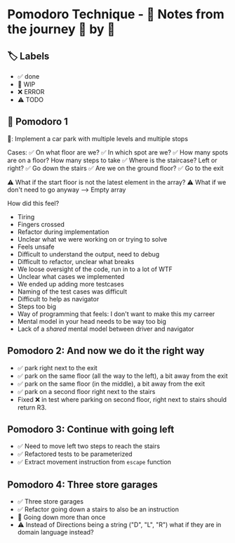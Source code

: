 # Pomodoro Technique - 📝 Notes from the journey 🍅 by 🍅

## 🏷️ Labels

- ✅ done
- 🚧 WIP
- ❌ ERROR
- ⚠️ TODO

## 🍅 Pomodoro 1

🚧: Implement a car park with multiple levels and multiple stops

Cases:
✅ On what floor are we?
✅ In which spot are we?
✅ How many spots are on a floor? How many steps to take
✅ Where is the staircase? Left or right?
✅ Go down the stairs
✅ Are we on the ground floor?
✅ Go to the exit

⚠️ What if the start floor is not the latest element in the array?
⚠️ What if we don't need to go anyway --> Empty array

How did this feel?

- Tiring
- Fingers crossed
- Refactor during implementation
- Unclear what we were working on or trying to solve
- Feels unsafe
- Difficult to understand the output, need to debug
- Difficult to refactor, unclear what breaks
- We loose oversight of the code, run in to a lot of WTF
- Unclear what cases we implemented
- We ended up adding more testcases
- Naming of the test cases was difficult
- Difficult to help as navigator
- Steps too big
- Way of programming that feels: I don't want to make this my carreer
- Mental model in your head needs to be way too big
- Lack of a _shared_ mental model between driver and navigator

## Pomodoro 2: And now we do it the right way
- ✅ park right next to the exit
- ✅ park on the same floor (all the way to the left), a bit away from the exit
- ✅ park on the same floor (in the middle), a bit away from the exit
- ✅ park on a second floor right next to the stairs
- Fixed ❌ in test where parking on second floor, right next to stairs should return R3.

## Pomodoro 3: Continue with going left
- ✅ Need to move left two steps to reach the stairs
- ✅ Refactored tests to be parameterized
- ✅ Extract movement instruction from `escape` function

## Pomodoro 4: Three store garages
- ✅ Three store garages
- ✅ Refactor going down a stairs to also be an instruction
- 🚧 Going down more than once
- ⚠️ Instead of Directions being a string ("D", "L", "R") what if they are in domain language instead?
